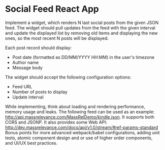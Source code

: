 # Social Feed React App

Implement a widget, which renders N last social posts from the given JSON feed. The widget should pull updates from the feed with the given interval and update the displayed list by removing old items and displaying the new ones, so the most recent N posts will be displayed.

Each post record should display:
- Post date (formatted as DD/MM/YYYY HH:MM) in the user's timezone
- Author name
- Message body

The widget should accept the following configuration options:
- Feed URL
- Number of posts to display
- Update interval

While implementing, think about loading and rendering performance, memory usage and leaks.
The following feed can be used as an example: http://api.massrelevance.com/MassRelDemo/kindle.json. It supports both CORS and JSONP. It also provides some Web API: http://dev.massrelevance.com/docs/api/v1.0/stream/#ref-params-standard
Bonus points for more advanced webpack/babel configurations, adding unit tests, atomic component design and or use of higher order components, and UI/UX best practices.
